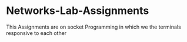 # Networks-Lab-Assignments

This Assignments are on socket Programming in which we the terminals responsive to each other
